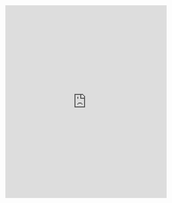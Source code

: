 <iframe src="https://trinket.io/embed/pygame/9f838232bd" width="100%" height="600" frameborder="0" marginwidth="0" marginheight="0" allowfullscreen></iframe>